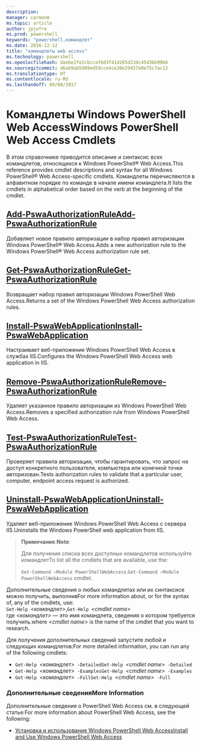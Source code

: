 ```yaml
---
description: 
manager: carmonm
ms.topic: article
author: jpjofre
ms.prod: powershell
keywords: "powershell,командлет"
ms.date: 2016-12-12
title: "командлеты web access"
ms.technology: powershell
ms.openlocfilehash: daebe2fe2cbccaf8d3f41d265d23dc45d3bb99b6
ms.sourcegitcommit: d6ab9ab5909ed59cce4ce30e29457e0e75c7ac12
ms.translationtype: HT
ms.contentlocale: ru-RU
ms.lasthandoff: 09/08/2017
---
```

# <a name="windows-powershell-web-access-cmdlets"></a><span data-ttu-id="fa8e6-103">Командлеты Windows PowerShell Web Access</span><span class="sxs-lookup"><span data-stu-id="fa8e6-103">Windows PowerShell Web Access Cmdlets</span></span>

<span data-ttu-id="fa8e6-104">В этом справочнике приводится описание и синтаксис всех командлетов, относящихся к Windows PowerShell® Web Access.</span><span class="sxs-lookup"><span data-stu-id="fa8e6-104">This reference provides cmdlet descriptions and syntax for all Windows PowerShell® Web Access-specific cmdlets.</span></span> <span data-ttu-id="fa8e6-105">Командлеты перечисляются в алфавитном порядке по команде в начале имени командлета.</span><span class="sxs-lookup"><span data-stu-id="fa8e6-105">It lists the cmdlets in alphabetical order based on the verb at the beginning of the cmdlet.</span></span>

## <a name="add-pswaauthorizationruleadd-pswaauthorizationrulemd"></a>[<span data-ttu-id="fa8e6-106">Add-PswaAuthorizationRule</span><span class="sxs-lookup"><span data-stu-id="fa8e6-106">Add-PswaAuthorizationRule</span></span>](add-pswaauthorizationrule.md)

<span data-ttu-id="fa8e6-107">Добавляет новое правило авторизации в набор правил авторизации Windows PowerShell® Web Access.</span><span class="sxs-lookup"><span data-stu-id="fa8e6-107">Adds a new authorization rule to the Windows PowerShell® Web Access authorization rule set.</span></span>

## <a name="get-pswaauthorizationruleget-pswaauthorizationrulemd"></a>[<span data-ttu-id="fa8e6-108">Get-PswaAuthorizationRule</span><span class="sxs-lookup"><span data-stu-id="fa8e6-108">Get-PswaAuthorizationRule</span></span>](get-pswaauthorizationrule.md)

<span data-ttu-id="fa8e6-109">Возвращает набор правил авторизации Windows PowerShell Web Access.</span><span class="sxs-lookup"><span data-stu-id="fa8e6-109">Returns a set of the Windows PowerShell Web Access authorization rules.</span></span>

## <a name="install-pswawebapplicationinstall-pswawebapplicationmd"></a>[<span data-ttu-id="fa8e6-110">Install-PswaWebApplication</span><span class="sxs-lookup"><span data-stu-id="fa8e6-110">Install-PswaWebApplication</span></span>](install-pswawebapplication.md)

<span data-ttu-id="fa8e6-111">Настраивает веб-приложение Windows PowerShell Web Access в службах IIS.</span><span class="sxs-lookup"><span data-stu-id="fa8e6-111">Configures the Windows PowerShell Web Access web application in IIS.</span></span>

## <a name="remove-pswaauthorizationruleremove-pswaauthorizationrulemd"></a>[<span data-ttu-id="fa8e6-112">Remove-PswaAuthorizationRule</span><span class="sxs-lookup"><span data-stu-id="fa8e6-112">Remove-PswaAuthorizationRule</span></span>](remove-pswaauthorizationrule.md)

<span data-ttu-id="fa8e6-113">Удаляет указанное правило авторизации из Windows PowerShell Web Access.</span><span class="sxs-lookup"><span data-stu-id="fa8e6-113">Removes a specified authorization rule from Windows PowerShell Web Access.</span></span>

## <a name="test-pswaauthorizationruletest-pswaauthorizationrulemd"></a>[<span data-ttu-id="fa8e6-114">Test-PswaAuthorizationRule</span><span class="sxs-lookup"><span data-stu-id="fa8e6-114">Test-PswaAuthorizationRule</span></span>](test-pswaauthorizationrule.md)

<span data-ttu-id="fa8e6-115">Проверяет правила авторизации, чтобы гарантировать, что запрос на доступ конкретного пользователя, компьютера или конечной точки авторизован.</span><span class="sxs-lookup"><span data-stu-id="fa8e6-115">Tests authorization rules to validate that a particular user, computer, endpoint access request is authorized.</span></span>

## <a name="uninstall-pswawebapplicationuninstall-pswawebapplicationmd"></a>[<span data-ttu-id="fa8e6-116">Uninstall-PswaWebApplication</span><span class="sxs-lookup"><span data-stu-id="fa8e6-116">Uninstall-PswaWebApplication</span></span>](uninstall-pswawebapplication.md)

<span data-ttu-id="fa8e6-117">Удаляет веб-приложение Windows PowerShell Web Access с сервера IIS.</span><span class="sxs-lookup"><span data-stu-id="fa8e6-117">Uninstalls the Windows PowerShell web application from IIS.</span></span>

><span data-ttu-id="fa8e6-118">**Примечание**.</span><span class="sxs-lookup"><span data-stu-id="fa8e6-118">**Note**:</span></span>
>
><span data-ttu-id="fa8e6-119">Для получения списка всех доступных командлетов используйте командлет</span><span class="sxs-lookup"><span data-stu-id="fa8e6-119">To list all the cmdlets that are available, use the:</span></span>
>
> <span data-ttu-id="fa8e6-120">`Get-Command –Module PowerShellWebAccess`.</span><span class="sxs-lookup"><span data-stu-id="fa8e6-120">`Get-Command –Module PowerShellWebAccess` cmdlet.</span></span>

<span data-ttu-id="fa8e6-121">Дополнительные сведения о любых командлетах или их синтаксисе можно получить, выполнив</span><span class="sxs-lookup"><span data-stu-id="fa8e6-121">For more information about, or for the syntax of, any of the cmdlets, use:</span></span>  
<span data-ttu-id="fa8e6-122">`Get-Help `*&lt;командлет&gt;*,</span><span class="sxs-lookup"><span data-stu-id="fa8e6-122">`Get-Help `*&lt;cmdlet name&gt;*</span></span>  
<span data-ttu-id="fa8e6-123">где *&lt;командлет&gt;* — это имя командлета, сведения о котором требуется получить.</span><span class="sxs-lookup"><span data-stu-id="fa8e6-123">where *&lt;cmdlet name&gt;* is the name of the cmdlet that you want to research.</span></span>

<span data-ttu-id="fa8e6-124">Для получения дополнительных сведений запустите любой и следующих командлетов:</span><span class="sxs-lookup"><span data-stu-id="fa8e6-124">For more detailed information, you can run any of the following cmdlets:</span></span>

- <span data-ttu-id="fa8e6-125">`Get-Help `*&lt;командлет&gt;*` -Detailed`</span><span class="sxs-lookup"><span data-stu-id="fa8e6-125">`Get-Help `*&lt;cmdlet name&gt;*` -Detailed`</span></span>
- <span data-ttu-id="fa8e6-126">`Get-Help `*&lt;командлет&gt;*` -Examples`</span><span class="sxs-lookup"><span data-stu-id="fa8e6-126">`Get-Help `*&lt;cmdlet name&gt;*` -Examples`</span></span>
- <span data-ttu-id="fa8e6-127">`Get-Help `*&lt;командлет&gt;*` -Full`</span><span class="sxs-lookup"><span data-stu-id="fa8e6-127">`Get-Help `*&lt;cmdlet name&gt;*` -Full`</span></span>

### <a name="more-information"></a><span data-ttu-id="fa8e6-128">Дополнительные сведения</span><span class="sxs-lookup"><span data-stu-id="fa8e6-128">More Information</span></span>

<span data-ttu-id="fa8e6-129">Дополнительные сведения о PowerShell Web Access см. в следующей статье:</span><span class="sxs-lookup"><span data-stu-id="fa8e6-129">For more information about PowerShell Web Access, see the following:</span></span>

- [<span data-ttu-id="fa8e6-130">Установка и использование Windows PowerShell Web Access</span><span class="sxs-lookup"><span data-stu-id="fa8e6-130">Install and Use Windows PowerShell Web Access</span></span>](../install-and-use-windows-powershell-web-access.md)

